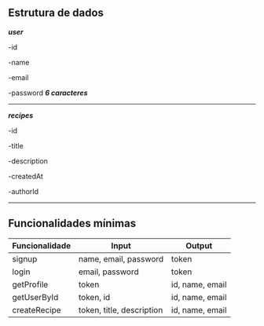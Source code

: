 ## Estrutura de dados

**_user_**

-id

-name

-email

-password **_6 caracteres_**

---

**_recipes_**

-id

-title

-description

-createdAt

-authorId

---

## Funcionalidades mínimas

| Funcionalidade | Input                     | Output          |
| -------------- | ------------------------- | --------------- |
| signup         | name, email, password     | token           |
| login          | email, password           | token           |
| getProfile     | token                     | id, name, email |
| getUserById    | token, id                 | id, name, email |
| createRecipe   | token, title, description | id, name, email |
